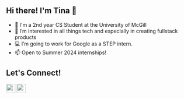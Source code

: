 ## Hi there! I'm Tina 👋 
- 🏫 I'm a 2nd year CS Student at the University of McGill
- 👀 I’m interested in all things tech and especially in creating fullstack products
- 💻 I’m going to work for Google as a STEP intern.
- 📫 Open to Summer 2024 internships!

## Let's Connect!
[<img src="https://img.shields.io/badge/LinkedIn-2867B2?style=flat-square&logo=linkedin&labelColor=2867B2" height="25" />](https://www.linkedin.com/in/tina-liang-617406156/)
[<img src = "https://img.shields.io/badge/Microsoft_Outlook-0078D4?style=for-the-badge&logo=microsoft-outlook&logoColor=white" height="25"/>](mailto:tina.liang@mail.mcgill.ca)
